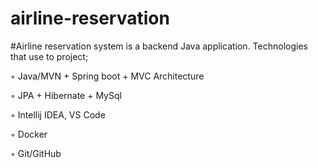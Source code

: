 # airline-reservation
#Airline reservation system is a backend Java application. Technologies that use to project;

 ◦ Java/MVN + Spring boot + MVC Architecture 

 ◦ JPA + Hibernate + MySql

 ◦ Intellij IDEA, VS Code

 ◦ Docker

 ◦ Git/GitHub
